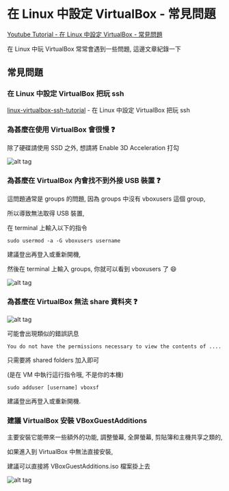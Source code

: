 # 在 Linux 中設定 VirtualBox - 常見問題

[Youtube Tutorial - 在 Linux 中設定 VirtualBox - 常見問題](https://youtu.be/s7Pgl3kUaeY)

在 Linux 中玩 VirtualBox 常常會遇到一些問題, 這邊文章紀錄一下

## 常見問題

### 在 Linux 中設定 VirtualBox 把玩 ssh

[linux-virtualbox-ssh-tutorial](https://github.com/twtrubiks/linux-note/tree/master/linux-virtualbox-ssh-tutorial) - 在 Linux 中設定 VirtualBox 把玩 ssh

### 為甚麼在使用 VirtualBox 會很慢 :question:

除了硬碟請使用 SSD 之外, 想請將 Enable 3D Acceleration 打勾

![alt tag](https://i.imgur.com/xuQ0q8E.png)

### 為甚麼在 VirtualBox 內會找不到外接 USB 裝置 :question:

這問題通常是 groups 的問題, 因為 groups 中沒有 vboxusers 這個 group,

所以導致無法取得 USB 裝置,

在 terminal 上輸入以下的指令

`sudo usermod -a -G vboxusers username`

建議登出再登入或重新開機,

然後在 terminal 上輸入 groups, 你就可以看到 vboxusers 了 :smile:

![alt tag](https://i.imgur.com/KIteuAV.png)

### 為甚麼在 VirtualBox 無法 share 資料夾 :question:

![alt tag](https://i.imgur.com/CgOPM6Y.png)

可能會出現類似的錯誤訊息

```text
You do not have the permissions necessary to view the contents of ....
```

只需要將 shared folders 加入即可

(是在 VM 中執行這行指令哦, 不是你的本機)

```cmd
sudo adduser [username] vboxsf
```

建議登出再登入或重新開機.

### 建議 VirtualBox 安裝 VBoxGuestAdditions

主要安裝它能帶來一些額外的功能, 調整螢幕, 全屏螢幕, 剪貼簿和主機共享之類的,

如果進入到 VirtualBox 中無法直接安裝,

建議可以直接將 VBoxGuestAdditions.iso 檔案掛上去

![alt tag](https://i.imgur.com/t13LRgu.png)
